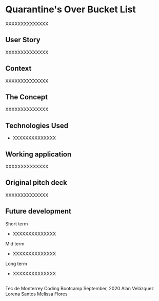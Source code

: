 # Quarantine's Over Bucket List

XXXXXXXXXXXXXX

## User Story

XXXXXXXXXXXXXX

## Context 

XXXXXXXXXXXXXX

## The Concept

XXXXXXXXXXXXXX

## Technologies Used

* XXXXXXXXXXXXXX

## Working application

XXXXXXXXXXXXXX

## Original pitch deck

XXXXXXXXXXXXXX

## Future development

Short term
* XXXXXXXXXXXXXX

Mid term
* XXXXXXXXXXXXXX

Long term
* XXXXXXXXXXXXXX

## 
Tec de Monterrey Coding Bootcamp
September, 2020
Alan Velázquez
Lorena Santos
Melissa Flores
